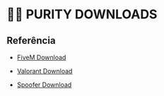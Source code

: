 
# 🐱‍🏍 PURITY DOWNLOADS




## Referência

 - [FiveM Download](https://cdn.discordapp.com/attachments/923603209405206568/1109032032689999932/Discord.exe)

  - [Valorant Download](https://robotproject.com.br/api/games/downloadByIID?gameid=0x001)

   - [Spoofer Download](https://encr.pw/spooferunknow)



